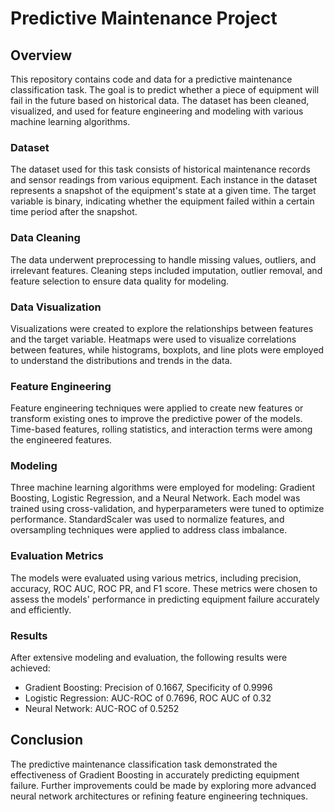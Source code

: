 # Predictive Maintenance Project

## Overview
This repository contains code and data for a predictive maintenance classification task. The goal is to predict whether a piece of equipment will fail in the future based on historical data. The dataset has been cleaned, visualized, and used for feature engineering and modeling with various machine learning algorithms.

### Dataset
The dataset used for this task consists of historical maintenance records and sensor readings from various equipment. Each instance in the dataset represents a snapshot of the equipment's state at a given time. The target variable is binary, indicating whether the equipment failed within a certain time period after the snapshot.

### Data Cleaning
The data underwent preprocessing to handle missing values, outliers, and irrelevant features. Cleaning steps included imputation, outlier removal, and feature selection to ensure data quality for modeling.

### Data Visualization
Visualizations were created to explore the relationships between features and the target variable. Heatmaps were used to visualize correlations between features, while histograms, boxplots, and line plots were employed to understand the distributions and trends in the data.

### Feature Engineering
Feature engineering techniques were applied to create new features or transform existing ones to improve the predictive power of the models. Time-based features, rolling statistics, and interaction terms were among the engineered features.

### Modeling
Three machine learning algorithms were employed for modeling: Gradient Boosting, Logistic Regression, and a Neural Network. Each model was trained using cross-validation, and hyperparameters were tuned to optimize performance. StandardScaler was used to normalize features, and oversampling techniques were applied to address class imbalance.

### Evaluation Metrics
The models were evaluated using various metrics, including precision, accuracy, ROC AUC, ROC PR, and F1 score. These metrics were chosen to assess the models' performance in predicting equipment failure accurately and efficiently.

### Results
After extensive modeling and evaluation, the following results were achieved:

* Gradient Boosting: Precision of 0.1667, Specificity of 0.9996
* Logistic Regression: AUC-ROC of  0.7696, ROC AUC of 0.32
* Neural Network: AUC-ROC of 0.5252

## Conclusion
The predictive maintenance classification task demonstrated the effectiveness of Gradient Boosting in accurately predicting equipment failure. Further improvements could be made by exploring more advanced neural network architectures or refining feature engineering techniques.

